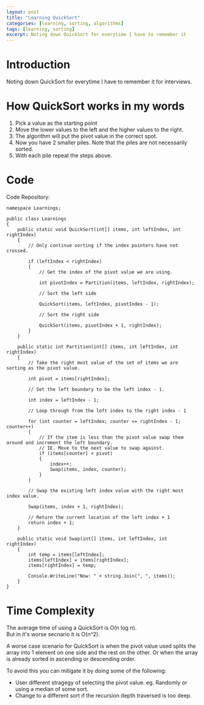 ```yaml
---
layout: post
title: "Learning QuickSort"
categories: [learning, sorting, algorithms]
tags: [learning, sorting]
excerpt: Noting down QuickSort for everytime I have to remember it
---
```


# Introduction

Noting down QuickSort for everytime I have to remember it for interviews.

# How QuickSort works in my words

1. Pick a value as the starting point
2. Move the lower values to the left and the higher values to the right. 
3. The algorithm will put the pivot value in the correct spot.
4. Now you have 2 smaller piles. Note that the piles are not necessarily sorted.
5. With each pile repeat the steps above.

# Code 
Code Repository: 
<div>
    <a class="sidebar-nav-item" href="https://github.com/slowmonkey/learning-quicksort" alt="GitHub - Learning QuickSort Repo" target="_blank"><i class="fab fa-github"></i></a>
</div>

```
namespace Learnings;

public class Learnings
{
    public static void QuickSort(int[] items, int leftIndex, int rightIndex)
    {
        // Only continue sorting if the index pointers have not crossed.

        if (leftIndex < rightIndex)
        {
            // Get the index of the pivot value we are using.

            int pivotIndex = Partition(items, leftIndex, rightIndex);

            // Sort the left side

            QuickSort(items, leftIndex, pivotIndex - 1);

            // Sort the right side

            QuickSort(items, pivotIndex + 1, rightIndex);
        }
    }

    public static int Partition(int[] items, int leftIndex, int rightIndex)
    {
        // Take the right most value of the set of items we are sorting as the pivot value.

        int pivot = items[rightIndex];

        // Set the left boundary to be the left index - 1.

        int index = leftIndex - 1;

        // Loop through from the left index to the right index - 1

        for (int counter = leftIndex; counter <= rightIndex - 1; counter++)
        {
            // If the item is less than the pivot value swap them around and increment the left boundary. 
            // IE. Move to the next value to swap against.
            if (items[counter] < pivot)
            {
                index++;
                Swap(items, index, counter);
            }
        }

        // Swap the existing left index value with the right most index value.

        Swap(items, index + 1, rightIndex);

        // Return the current location of the left index + 1
        return index + 1;
    }

    public static void Swap(int[] items, int leftIndex, int rightIndex)
    {
        int temp = items[leftIndex];
        items[leftIndex] = items[rightIndex];
        items[rightIndex] = temp;

        Console.WriteLine("Now: " + string.Join(", ", items));
    }
}
```

# Time Complexity

The average time of using a QuickSort is O(n log n).  
But in it's worse secnario it is O(n^2).

A worse case scenario for QuickSort is when the pivot value used splits the array into 1 element on one side and the rest on the other. Or when the array is already sorted in ascending or descending order.

To avoid this you can mitigate it by doing some of the following:
- User different stragegy of selecting the pivot value. eg. Randomly or using a median of some sort.
- Change to a different sort if the recursion depth traversed is too deep.